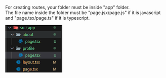 For creating routes, your folder must be inside "app" folder.
<br>The file name inside the folder must be "page.jsx/page.js" if it is javascript and "page.tsx/page.ts" if it is typescript.

![homepage](../images/routing-folder-structure.png)
